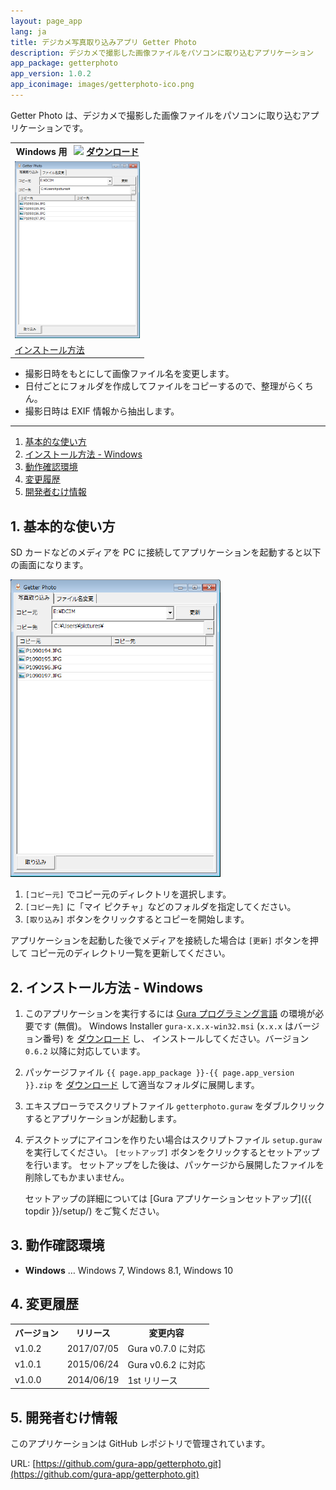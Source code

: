 ```yaml
---
layout: page_app
lang: ja
title: デジカメ写真取り込みアプリ Getter Photo
description: デジカメで撮影した画像ファイルをパソコンに取り込むアプリケーション
app_package: getterphoto
app_version: 1.0.2
app_iconimage: images/getterphoto-ico.png
---
```


Getter Photo は、デジカメで撮影した画像ファイルをパソコンに取り込むアプリケーションです。


<table>
<tr>
<th>Windows 用
<img src="{{ topdir }}/images/b-download.png" style="margin-left:.5em" />
<a href="https://github.com/gura-app/{{ page.app_package }}/releases/download/v{{ page.app_version }}/{{ page.app_package }}-{{ page.app_version }}.zip"
  onClick="ga('send', 'event', 'download', 'click', '{{ page.app_package }}-{{ page.app_version }}.zip');">ダウンロード</a>
</th>
</tr>

<tr>
<td><img alt="main-snapshot" src="images/main-snapshot.png" /></td>
</tr>

<tr>
<td><a href="#install-windows">インストール方法</a></td>
</tr>
</table>

* 撮影日時をもとにして画像ファイル名を変更します。
* 日付ごとにフォルダを作成してファイルをコピーするので、整理がらくちん。
* 撮影日時は EXIF 情報から抽出します。

- - - - - - - - - - - - - - - - - - - - - - - - - - - - - - - - - - - - - - - - - -

1. <a href="#basic-operation">基本的な使い方</a>
2. <a href="#install-windows">インストール方法 - Windows</a>
3. <a href="#test-environment">動作確認環境</a>
4. <a href="#history">変更履歴</a>
5. <a href="#for-developers">開発者むけ情報</a>


## <a name="basic-operation"></a>1. 基本的な使い方

SD カードなどのメディアを PC に接続してアプリケーションを起動すると以下の画面になります。

![main](images/main-shrink.png)

1. `[コピー元]` でコピー元のディレクトリを選択します。
2. `[コピー先]` に「マイ ピクチャ」などのフォルダを指定してください。
3. `[取り込み]` ボタンをクリックするとコピーを開始します。

アプリケーションを起動した後でメディアを接続した場合は `[更新]` ボタンを押して
コピー元のディレクトリ一覧を更新してください。


## <a name="install-windows"></a>2. インストール方法 - Windows

1. このアプリケーションを実行するには [Gura プログラミング言語](http://www.gura-lang.org/)
   の環境が必要です (無償)。
   Windows Installer `gura-x.x.x-win32.msi` (`x.x.x` はバージョン番号) を
   [ダウンロード](http://www.gura-lang.org/Download.html) し、
   インストールしてください。バージョン `0.6.2` 以降に対応しています。

2. パッケージファイル `{{ page.app_package }}-{{ page.app_version }}.zip` を
  <a href="https://github.com/gura-app/{{ page.app_package }}/releases/download/v{{ page.app_version }}/{{ page.app_package }}-{{ page.app_version }}.zip"
  onClick="ga('send', 'event', 'download', 'click', '{{ page.app_package }}-{{ page.app_version }}.zip');">ダウンロード</a> して適当なフォルダに展開します。

3. エキスプローラでスクリプトファイル `getterphoto.guraw` をダブルクリックするとアプリケーションが起動します。

4. デスクトップにアイコンを作りたい場合はスクリプトファイル `setup.guraw` を実行してください。
   `[セットアップ]` ボタンをクリックするとセットアップを行います。
   セットアップをした後は、パッケージから展開したファイルを削除してもかまいません。

   セットアップの詳細については [Gura アプリケーションセットアップ]({{ topdir }}/setup/) をご覧ください。


## <a name="test-environment"></a>3. 動作確認環境

* **Windows** &hellip; Windows 7, Windows 8.1, Windows 10


## <a name="history"></a>4. 変更履歴

<table>
<tr><th>バージョン</th><th>リリース</th><th>変更内容</th></tr>

<tr><td>v1.0.2</td><td>2017/07/05</td><td>
Gura v0.7.0 に対応
</td></tr>

<tr><td>v1.0.1</td><td>2015/06/24</td><td>
Gura v0.6.2 に対応
</td></tr>

<tr><td>v1.0.0</td><td>2014/06/19</td><td>
1st リリース
</td></tr>

</table>

## <a name="for-developers"></a>5. 開発者むけ情報

このアプリケーションは GitHub レポジトリで管理されています。

URL: [https://github.com/gura-app/getterphoto.git](https://github.com/gura-app/getterphoto.git)
